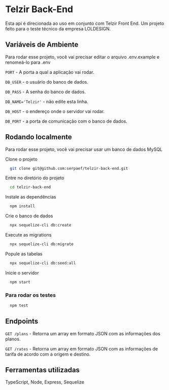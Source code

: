 # Telzir Back-End

Esta api é direcionada ao uso em conjunto com Telzir Front End.
Um projeto feito para o teste técnico da empresa LOLDESIGN.

## Variáveis de Ambiente

Para rodar esse projeto, você vai precisar editar o arquivo .env.example e renomeá-lo para .env

`PORT` - A porta a qual a aplicação vai rodar.

`DB_USER` - o usuário do banco de dados.

`DB_PASS` - A senha do banco de dados.

`DB_NAME='Telzir'` - não edite esta linha.

`DB_HOST` - o endereço onde o servidor vai rodar.

`DB_PORT` - a porta de comunicação com o banco de dados.
## Rodando localmente

Para rodar esse projeto, você vai precisar usar um banco de dados MySQL

Clone o projeto

```bash
  git clone git@github.com:serpaef/telzir-back-end.git
```

Entre no diretório do projeto

```bash
  cd telzir-back-end
```

Instale as dependências

```bash
  npm install
```

Crie o banco de dados

```bash
  npx sequelize-cli db:create
```

Execute as migrations

```bash
  npx sequelize-cli db:migrate
```

Popule as tabelas

```bash
  npx sequelize-cli db:seed:all
```

Inicie o servidor

```bash
  npm start
```

### Para rodar os testes

```bash
  npm test
```
## Endpoints

```GET /plans``` - Retorna um array em formato JSON com as informações dos planos.

```GET /rates``` - Retorna um array em formato JSON com as informações de tarifa de acordo com a origem e destino.

## Ferramentas utilizadas

TypeScript, Node, Express, Sequelize
